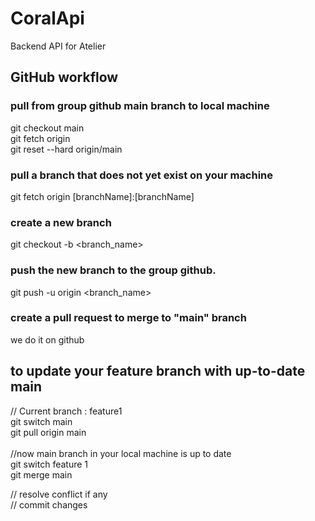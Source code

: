 # CoralApi
Backend API for Atelier

## GitHub workflow

### pull from group github main branch to local machine<br />
git checkout main<br />
git fetch origin <br />
git reset --hard origin/main<br />

### pull a branch that does not yet exist on your machine<br />
git fetch origin [branchName]:[branchName]

### create a new branch<br />
git checkout -b <branch_name>

### push the new branch to the group github.<br />
git push -u origin <branch_name>

### create a pull request to merge to "main" branch<br />
we do it on github

## to update your feature branch with up-to-date main
// Current branch : feature1 <br />
git switch main <br />
git pull origin main <br />
<br />
//now main branch in your local machine is up to date<br />
git switch feature 1<br />
git merge main<br />

// resolve conflict if any<br />
// commit changes
